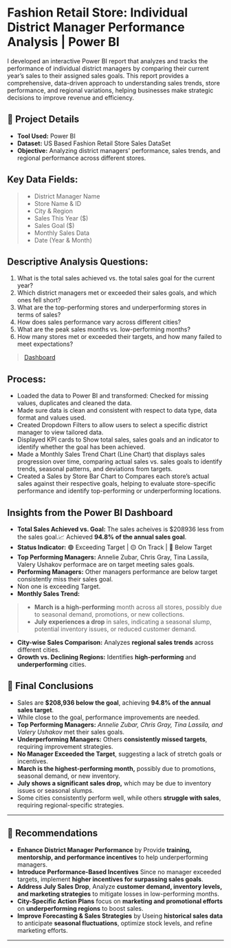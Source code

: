 # Fashion Retail Store: Individual District Manager Performance Analysis | Power BI
I developed an interactive Power BI report that analyzes and tracks the performance of individual district managers by comparing their current year’s sales to their assigned sales goals. This report provides a comprehensive, data-driven approach to understanding sales trends, store performance, and regional variations, helping businesses make strategic decisions to improve revenue and efficiency.

## 📂 Project Details  
- **Tool Used:** Power BI  
- **Dataset:** US Based Fashion Retail Store Sales DataSet  
- **Objective:** Analyzing district managers' performance, sales trends, and regional performance across different stores.  

## Key Data Fields:
> - District Manager Name
> - Store Name & ID
> - City & Region
> - Sales This Year ($)
> - Sales Goal ($)
> - Monthly Sales Data
> - Date (Year & Month)

## Descriptive Analysis Questions:
1. What is the total sales achieved vs. the total sales goal for the current year?
2. Which district managers met or exceeded their sales goals, and which ones fell short?
3. What are the top-performing stores and underperforming stores in terms of sales?
4. How does sales performance vary across different cities?
5. What are the peak sales months vs. low-performing months?
6. How many stores met or exceeded their targets, and how many failed to meet expectations?
> <a href="https://github.com/LakshmiPriyaSivaraman0806/Analytics_Hub/blob/main/Fashion%20Retail%20Store%20Performance%20Dashboard.png">Dashboard</a>

## Process:
- Loaded the data to Power BI and transformed: Checked for missing values, duplicates and cleaned the data.
- Made sure data is clean and consistent with respect to data type, data format and values used.
- Created Dropdown Filters to allow users to select a specific district manager to view tailored data.
- Displayed KPI cards to Show total sales, sales goals and an indicator to identify whether 
the goal has been achieved.
- Made a Monthly Sales Trend Chart (Line Chart) that displays sales progression over time, comparing actual sales vs. sales goals to identify trends, seasonal patterns, and deviations from targets.
- Created a Sales by Store Bar Chart to Compares each store’s actual sales against their respective goals, helping to evaluate store-specific performance and identify top-performing or underperforming locations.

## Insights from the Power BI Dashboard  
 
- **Total Sales Achieved vs. Goal:** The sales acheives is $208936 less from the sales goal.📈 Achieved **94.8% of the annual sales goal**.  
- **Status Indicator:** 🟢 Exceeding Target | 🟡 On Track | 🔴 Below Target
- **Top Performing Managers:** Annelie Zubar, Chris Gray, Tina Lassila, Valery Ushakov performace are on target meeting sales goals.
- **Performing Managers:** Other managers performance are below target consistently miss their sales goal.
- Non one is exceeding Target.
- **Monthly Sales Trend:**
> - **March is a high-performing** month across all stores, possibly due to seasonal demand, promotions, or new collections.
> - **July experiences a drop** in sales, indicating a seasonal slump, potential inventory issues, or reduced customer demand. 
- **City-wise Sales Comparison:** Analyzes **regional sales trends** across different cities.  
- **Growth vs. Declining Regions:** Identifies **high-performing** and **underperforming** cities.   

## 📌 Final Conclusions 
  - Sales are **$208,936 below the goal**, achieving **94.8% of the annual sales target**.  
  - While close to the goal, performance improvements are needed.  
  - **Top Performing Managers:** *Annelie Zubar, Chris Gray, Tina Lassila, and Valery Ushakov* met their sales goals.  
  - **Underperforming Managers:** Others **consistently missed targets**, requiring improvement strategies.  
  - **No Manager Exceeded the Target**, suggesting a lack of stretch goals or incentives.  
  - **March is the highest-performing month,** possibly due to promotions, seasonal demand, or new inventory.  
  - **July shows a significant sales drop,** which may be due to inventory issues or seasonal slumps.  
  - Some cities consistently perform well, while others **struggle with sales**, requiring regional-specific strategies.  

---

## 🚀 Recommendations
- **Enhance District Manager Performance** by Provide **training, mentorship, and performance incentives** to help underperforming managers.  
- **Introduce Performance-Based Incentives** Since no manager exceeded targets, implement **higher incentives for surpassing sales goals**.  
- **Address July Sales Drop**, Analyze **customer demand, inventory levels, and marketing strategies** to mitigate losses in low-performing months.  
- **City-Specific Action Plans** focus on **marketing and promotional efforts** on **underperforming regions** to boost sales.  
- **Improve Forecasting & Sales Strategies** by Useing **historical sales data** to anticipate **seasonal fluctuations**, optimize stock levels, and refine marketing efforts.  

---





